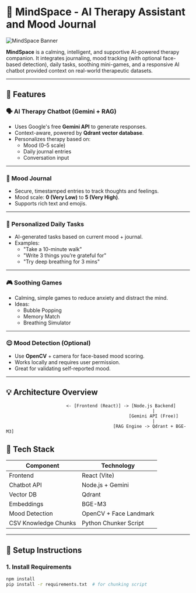# 🌿 MindSpace - AI Therapy Assistant and Mood Journal

![MindSpace Banner](https://images.pexels.com/photos/3759655/pexels-photo-3759655.jpeg)

**MindSpace** is a calming, intelligent, and supportive AI-powered therapy companion. It integrates journaling, mood tracking (with optional face-based detection), daily tasks, soothing mini-games, and a responsive AI chatbot provided context on real-world therapeutic datasets.

---

## 🧠 Features

### 🗣️ AI Therapy Chatbot (Gemini + RAG)

- Uses Google's free **Gemini API** to generate responses.
- Context-aware, powered by **Qdrant vector database**.
- Personalizes therapy based on:
  - Mood (0–5 scale)
  - Daily journal entries
  - Conversation input

---

### 📓 Mood Journal

- Secure, timestamped entries to track thoughts and feelings.
- Mood scale: **0 (Very Low)** to **5 (Very High)**.
- Supports rich text and emojis.

---

### 🎯 Personalized Daily Tasks

- AI-generated tasks based on current mood + journal.
- Examples:
  - "Take a 10-minute walk"
  - "Write 3 things you’re grateful for"
  - "Try deep breathing for 3 mins"

---

### 🎮 Soothing Games

- Calming, simple games to reduce anxiety and distract the mind.
- Ideas:
  - Bubble Popping
  - Memory Match
  - Breathing Simulator

---

### 😌 Mood Detection (Optional)

- Use **OpenCV** + camera for face-based mood scoring.
- Works locally and requires user permission.
- Great for validating self-reported mood.

---

## 💡 Architecture Overview

```plaintext
                       <- [Frontend (React)] -> [Node.js Backend]
                                                        |
                                               [Gemini API (Free)]
                                                        |
                                         [RAG Engine -> Qdrant + BGE-M3]

````


## 🧱 Tech Stack

| Component              | Technology              |
|------------------------|--------------------------|
| Frontend               | React (Vite)             |
| Chatbot API            | Node.js + Gemini         |
| Vector DB              | Qdrant                   |
| Embeddings             | BGE-M3                   |
| Mood Detection         | OpenCV + Face Landmark   |
| CSV Knowledge Chunks   | Python Chunker Script    |

---

## 🧰 Setup Instructions

### 1. Install Requirements

```bash
npm install
pip install -r requirements.txt  # for chunking script
